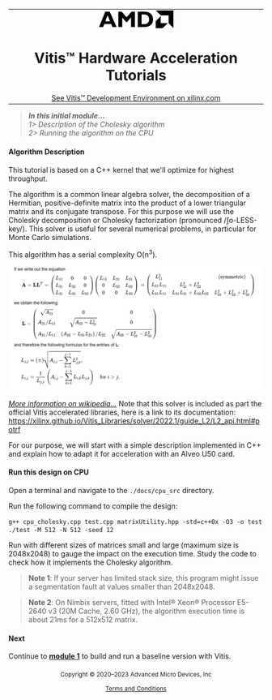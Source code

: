 <table class="sphinxhide" width="100%">
 <tr width="100%">
    <td align="center"><img src="https://raw.githubusercontent.com/Xilinx/Image-Collateral/main/xilinx-logo.png" width="30%"/><h1>Vitis™ Hardware Acceleration Tutorials</h1>
    <a href="https://www.xilinx.com/products/design-tools/vitis.html">See Vitis™ Development Environment on xilinx.com</a>
    </td>
 </tr>
</table>

> **_In this initial module..._**<br>
_1> Description of the Cholesky algorithm_<br>
_2> Running the algorithm on the CPU_

#### Algorithm Description
This tutorial is based on a C++ kernel that we'll optimize for highest throughput.

The algorithm is a common linear algebra solver, the decomposition of a Hermitian, positive-definite matrix into the product of a lower triangular matrix and its conjugate transpose.  For this purpose we will use the Cholesky decomposition or Cholesky factorization (pronounced /ʃo-LESS-key/).  This solver is useful for several numerical problems, in particular for Monte Carlo simulations.

This algorithm has a serial complexity O(n<sup>3</sup>).

![Cholesky description](../images/description.png)

[_More information on wikipedia..._](https://en.wikipedia.org/wiki/Cholesky_decomposition)
Note that this solver is included as part the official Vitis accelerated libraries, here is a link to its documentation:
https://xilinx.github.io/Vitis_Libraries/solver/2022.1/guide_L2/L2_api.html#potrf

For our purpose, we will start with a simple description implemented in C++ and explain how to adapt it for acceleration with an Alveo U50 card.

#### Run this design on CPU

Open a terminal and navigate to the <code>./docs/cpu_src</code> directory.

Run the following command to compile the design:
```
g++ cpu_cholesky.cpp test.cpp matrixUtility.hpp -std=c++0x -O3 -o test
./test -M 512 -N 512 -seed 12
```
Run with different sizes of matrices small and large (maximum size is 2048x2048) to gauge the impact on the execution time.
Study the code to check how it implements the Cholesky algorithm.

> **Note 1**: If your server has limited stack size, this program might issue a segmentation fault at values smaller than 2048x2048. 

> **Note 2**: On Nimbix servers, fitted with Intel® Xeon® Processor E5-2640 v3 (20M Cache, 2.60 GHz), the algorithm execution time is about 21ms for a 512x512 matrix.

#### Next

Continue to [**module 1**](../module1_baseline/README.md) to build and run a baseline version with Vitis.


<p class="sphinxhide" align="center"><sub>Copyright © 2020–2023 Advanced Micro Devices, Inc</sub></p>

<p class="sphinxhide" align="center"><sup><a href="https://www.amd.com/en/corporate/copyright">Terms and Conditions</a></sup></p>

